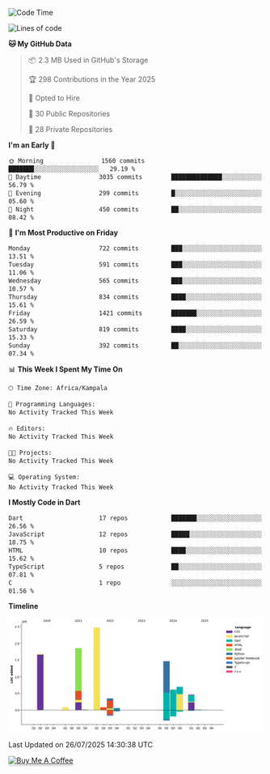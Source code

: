 <!--START_SECTION:waka-->
![Code Time](http://img.shields.io/badge/Code%20Time-949%20hrs%209%20mins-blue)

![Lines of code](https://img.shields.io/badge/From%20Hello%20World%20I%27ve%20Written-9.8%20million%20lines%20of%20code-blue)

**🐱 My GitHub Data** 

> 📦 2.3 MB Used in GitHub's Storage 
 > 
> 🏆 298 Contributions in the Year 2025
 > 
> 💼 Opted to Hire
 > 
> 📜 30 Public Repositories 
 > 
> 🔑 28 Private Repositories 
 > 
**I'm an Early 🐤** 

```text
🌞 Morning                1560 commits        ███████░░░░░░░░░░░░░░░░░░   29.19 % 
🌆 Daytime                3035 commits        ██████████████░░░░░░░░░░░   56.79 % 
🌃 Evening                299 commits         █░░░░░░░░░░░░░░░░░░░░░░░░   05.60 % 
🌙 Night                  450 commits         ██░░░░░░░░░░░░░░░░░░░░░░░   08.42 % 
```
📅 **I'm Most Productive on Friday** 

```text
Monday                   722 commits         ███░░░░░░░░░░░░░░░░░░░░░░   13.51 % 
Tuesday                  591 commits         ███░░░░░░░░░░░░░░░░░░░░░░   11.06 % 
Wednesday                565 commits         ███░░░░░░░░░░░░░░░░░░░░░░   10.57 % 
Thursday                 834 commits         ████░░░░░░░░░░░░░░░░░░░░░   15.61 % 
Friday                   1421 commits        ███████░░░░░░░░░░░░░░░░░░   26.59 % 
Saturday                 819 commits         ████░░░░░░░░░░░░░░░░░░░░░   15.33 % 
Sunday                   392 commits         ██░░░░░░░░░░░░░░░░░░░░░░░   07.34 % 
```


📊 **This Week I Spent My Time On** 

```text
🕑︎ Time Zone: Africa/Kampala

💬 Programming Languages: 
No Activity Tracked This Week

🔥 Editors: 
No Activity Tracked This Week

🐱‍💻 Projects: 
No Activity Tracked This Week

💻 Operating System: 
No Activity Tracked This Week
```

**I Mostly Code in Dart** 

```text
Dart                     17 repos            ███████░░░░░░░░░░░░░░░░░░   26.56 % 
JavaScript               12 repos            █████░░░░░░░░░░░░░░░░░░░░   18.75 % 
HTML                     10 repos            ████░░░░░░░░░░░░░░░░░░░░░   15.62 % 
TypeScript               5 repos             ██░░░░░░░░░░░░░░░░░░░░░░░   07.81 % 
C                        1 repo              ░░░░░░░░░░░░░░░░░░░░░░░░░   01.56 % 
```



**Timeline**

![Lines of Code chart](https://raw.githubusercontent.com/drexhacker/drexhacker/main/assets/bar_graph.png)


 Last Updated on 26/07/2025 14:30:38 UTC
<!--END_SECTION:waka-->

<a href="https://www.buymeacoffee.com/drexsoftorg" target="_blank"><img src="https://www.buymeacoffee.com/assets/img/custom_images/orange_img.png" alt="Buy Me A Coffee" style="height: 41px !important;width: 174px !important;box-shadow: 0px 3px 2px 0px rgba(190, 190, 190, 0.5) !important;-webkit-box-shadow: 0px 3px 2px 0px rgba(190, 190, 190, 0.5) !important;" ></a>


<!---
drexhacker/drexhacker is a ✨ special ✨ repository because its `README.md` (this file) appears on your GitHub profile.
You can click the Preview link to take a look at your changes.
--->
